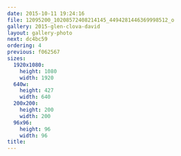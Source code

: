 ```yaml
---
date: 2015-10-11 19:24:16
file: 12095200_10208572408214145_4494281446369998512_o
gallery: 2015-glen-clova-david
layout: gallery-photo
next: dc4bc59
ordering: 4
previous: f062567
sizes:
  1920x1080:
    height: 1080
    width: 1920
  640w:
    height: 427
    width: 640
  200x200:
    height: 200
    width: 200
  96x96:
    height: 96
    width: 96
title: 
---
```


